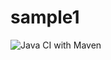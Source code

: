 # sample1
![Java CI with Maven](https://github.com/smita1198/sample1/workflows/Java%20CI%20with%20Maven/badge.svg?branch=master)
